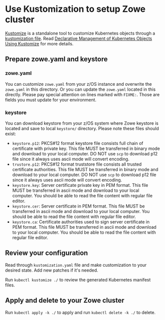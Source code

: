 # Use Kustomization to setup Zowe cluster

[Kustomize](https://github.com/kubernetes-sigs/kustomize) is a standalone tool to customize Kubernetes objects through a [kustomization file](https://kubectl.docs.kubernetes.io/references/kustomize/glossary/#kustomization). Read [Declarative Management of Kubernetes Objects Using Kustomize](https://kubernetes.io/docs/tasks/manage-kubernetes-objects/kustomization/) for more details.

## Prepare zowe.yaml and keystore

### zowe.yaml

You can customize `zowe.yaml` from your z/OS instance and overwrite the `zowe.yaml` in this directory. Or you can update the `zowe.yaml` located in this directly. Please pay special attention on lines marked with `FIXME:`. Those are fields you must update for your environment.

### keystore

You can download keystore from your z/OS system where Zowe keystore is located and save to local `keystore/` directory. Please note these files should exist:

- `keystore.p12`: PKCS#12 format keystore file consists full chain of certificate with private key. This file MUST be transferred in binary mode and download to your local computer. DO NOT use `scp` to download p12 file since it always uses ascii mode will convert encoding.
- `trustore.p12`: PKCS#12 format truststore file consists all trusted certificate authorities. This file MUST be transferred in binary mode and download to your local computer. DO NOT use `scp` to download p12 file since it always uses ascii mode will convert encoding.
- `keystore.key`: Server certificate private key in PEM format. This file MUST be transferred in ascii mode and download to your local computer. You should be able to read the file content with regular file editor.
- `keystore.cer`: Server certificate in PEM format. This file MUST be transferred in ascii mode and download to your local computer. You should be able to read the file content with regular file editor.
- `keystore.ca`: Certificate authorities used to sign server certificate in PEM format. This file MUST be transferred in ascii mode and download to your local computer. You should be able to read the file content with regular file editor.

## Review your configuration

Read through `kustomization.yaml` file and make customization to your desired state. Add new patches if it's needed.

Run `kubectl kustomize ./` to review the generated Kubernetes manifest files.

## Apply and delete to your Zowe cluster

Run `kubectl apply -k ./` to apply and run `kubectl delete -k ./` to delete.
